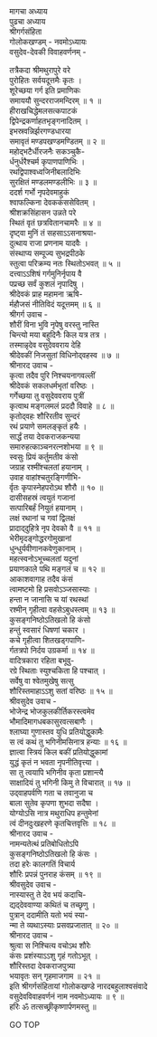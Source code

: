 मागचा अध्याय  
पुढचा अध्याय  
श्रीगर्गसंहिता  
गोलोकखण्डम् - नवमोऽध्यायः  
वसुदेव-देवकी विवाहवर्णनम् -  
  
तत्रैकदा श्रीमथुरापुरे वरे  
     पुरोहितः सर्वयदूत्तमैः कृतः ।  
शूरेच्छया गर्ग इति प्रमाणिकः  
     समाययौ सुन्दरराजमन्दिरम् ॥ १ ॥  
हीराखचिद्धेमलसत्कपाटकं  
     द्विपेन्द्रकर्णाहतभृङ्गनादितम् ।  
इभस्रवन्निर्झरगण्डधारया  
     समावृतं मण्डपखण्डमण्डितम् ॥ २ ॥  
महोद्‌भटैर्धीरजनैः सकञ्चुकै-  
     र्धनुर्धरैश्चर्म कृपाणपाणिभिः ।  
रथद्विपाश्वध्वजिनीबलादिभिः  
     सुरक्षितं मण्डलमण्डलीभिः ॥ ३ ॥  
ददर्श गर्भो नृपदेवमाहुकं  
     श्वाफल्किना देवककंससेवितम् ।  
श्रीशक्रसिंहासन उन्नते परे  
     स्थितं वृतं छत्रवितानचामरैः ॥ ४ ॥  
दृष्ट्वा मुनिं तं सहसाऽऽसनाश्रया-  
     दुत्थाय राजा प्रणनाम यादवैः ।  
संस्थाप्य सम्पूज्य सुभद्रपीठके  
     स्तुत्वा परिक्रम्य नतः स्थितोऽभवत् ॥ ५ ॥  
दत्त्वाऽऽशिषं गर्गमुनिर्नृपाय वै  
     पप्रच्छ सर्वं कुशलं नृपादिषु ।  
श्रीदेवकं प्राह महामना ऋषि-  
     र्महौजसं नीतिविदं यदूत्तमम् ॥ ६ ॥  
श्रीगर्ग उवाच -  
शौरीं विना भुवि नृपेषु वरस्तु नास्ति  
     चिन्त्यो मया बहुदिनैः किल यत्र तत्र ।  
तस्मान्नृदेव वसुदेववराय देहि  
     श्रीदेवकीं निजसुतां विधिनोद्‌वहस्व ॥ ७ ॥  
श्रीनारद उवाच -  
कृत्वा तदैव पुरि निश्चयनागवल्लीं  
     श्रीदेवकं सकलधर्मभृतां वरिष्ठः ।  
गर्गेच्छया तु वसुदेववराय पुत्रीं  
     कृत्वाथ मङ्गलमलं प्रददौ विवाहे ॥ ८ ॥  
कृतोद्‌वहः शौरिरतीव सुन्दरं  
     रथं प्रयाणे समलङ्कृतं हयैः ।  
सार्द्धं तया देवकराजकन्यया  
     समारुहत्काञ्चनरत्नशोभया ॥ ९ ॥  
स्वसुः प्रियं कर्तुमतीव कंसो  
     जग्राह रश्मींश्चलतां हयानाम् ।  
उवाह वाहांश्चतुरङ्गिणीभि-  
     र्वृतः कृपास्नेहपरोऽथ शौरौ ॥ १० ॥  
दासीसहस्रं त्वयुतं गजानां  
     सत्पारिबर्हं नियुतं हयानाम् ।  
लक्षं रथानां च गवां द्विलक्षं  
     प्रादाद्‌दुहित्रे नृप देवको वै ॥ ११ ॥  
भेरीमृदङ्गोद्धरगोमुखानां  
     धुन्धुर्यवीणानकवेणुकानाम् ।  
महत्स्वनोऽभूच्चलतां यदुनां  
     प्रयाणकाले पथि मङ्गलं च ॥ १२ ॥  
आकाशवागाह तदैव कंसं  
     त्वामष्टमो हि प्रसवोऽञ्जसास्याः ।  
हन्ता न जानासि च यां रथस्थां  
     रश्मीन् गृहीत्वा वहसेऽबुधस्त्वम् ॥ १३ ॥  
कुसङ्गनिष्ठोऽतिखलो हि कंसो  
     हन्तुं स्वसारं धिषणां चकार ।  
कचे गृहीत्वा शितखड्गपाणि-  
     र्गतत्रपो निर्दय उग्रकर्मा ॥ १४ ॥  
वादित्रकारा रहिता बभूवु-  
     रग्रे स्थिताः स्युश्चकिता हि पश्चात् ।  
सर्वेषु वा श्वेतमुखेषु सत्सु  
     शौरिस्तमाहाऽऽशु सतां वरिष्ठः ॥ १५ ॥  
श्रीवसुदेव उवाच -  
भोजेन्द्र भोजकुलकीर्तिकरस्त्वमेव  
     भौमादिमागधबकासुरवत्सबाणैः ।  
श्लाघ्या गुणास्तव युधि प्रतियोद्धुकामैः  
     स त्वं कथं तु भगिनीमसिनात्र हन्याः ॥ १६ ॥  
ज्ञात्वा स्त्रियं किल बकीं प्रतियोद्धुकामां  
     युद्धं कृतं न भवता नृपनीतिवृत्त्या ।  
सा तु त्वयापि भगिनीव कृता प्रशान्त्यै  
     साक्षादियं तु भगिनी किमु ते विचारात् ॥ १७ ॥  
उद्‌वाहपर्वणि गता च तवानुजा च  
     बाला सुतेव कृपणा शुभदा सदैषा ।  
योग्योऽसि नात्र मथुराधिप हन्तुमेनां  
     त्वं दीनदुःखहरणे कृतचित्तवृत्तिः ॥ १८ ॥  
श्रीनारद उवाच -  
नामन्यतेत्थं प्रतिबोधितोऽपि  
     कुसङ्गनिष्ठोऽतिखलो हि कंसः ।  
तदा हरेः कालगतिं विचार्य  
     शौरिः प्रपन्नं पुनराह कंसम् ॥ १९ ॥  
श्रीवसुदेव उवाच -  
नास्यास्तु ते देव भयं कदाचि-  
     द्यद्‌देववाण्या कथितं च तच्छृणु ।  
पुत्रान् ददामीति यतो भयं स्या-  
     न्मा ते व्यथाऽस्याः प्रसवप्रजातात् ॥ २० ॥  
श्रीनारद उवाच -  
श्रुत्वा स निश्चित्य वचोऽथ शौरेः  
     कंसः प्रशंस्याऽऽशु गृहं गतोऽभूत् ।  
शौरिस्तदा देवकराजपुत्र्या  
     भयावृतः सन् गृहमाजगाम ॥ २१ ॥  
इति श्रीगर्गसंहितायां गोलोकखण्डे नारदबहुलाश्वसंवादे  
वसुदेवविवाहवर्णनं नाम नवमोऽध्यायः ॥ ९ ॥  
हरिः ॐ तत्सच्छ्रीकृष्णार्पणमस्तु ॥  
  
GO TOP
